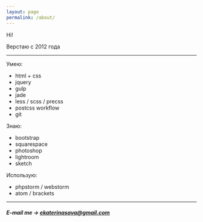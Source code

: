 ```yaml
---
layout: page
permalink: /about/
---
```


Hi!

Верстаю с 2012 года

---

Умею:

* html + css
* jquery
* gulp
* jade
* less / scss / precss
* postcss workflow
* git 

Знаю:

* bootstrap
* squarespace
* photoshop
* lightroom
* sketch

Использую:

* phpstorm / webstorm
* atom / brackets

---

##### E-mail me → [ekaterinasava@gmail.com](mailto:ekaterinasava@gmail.com)